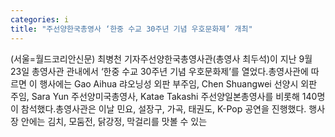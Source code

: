 ```yaml
---
categories: i
title: "주선양한국총영사 ‘한중 수교 30주년 기념 우호문화제’ 개최"
---
```

(서울=월드코리안신문) 최병천 기자주선양한국총영사관(총영사 최두석)이 지난 9월 23일 총영사관 관내에서 &lsquo;한중 수교 30주년 기념 우호문화제&rsquo;를 열었다.총영사관에 따르면 이 행사에는 Gao Aihua 랴오닝성 외판 부주임, Chen Shuangwei 선양시 외판 주임, Sara Yun 주선양미국총영사, Katae Takashi 주선양일본총영사를 비롯해 140명이 참석했다.총영사관은 이날 민요, 설장구, 가곡, 태권도, K-Pop 공연을 진행했다. 행사장 안에는 김치, 모둠전, 닭강정, 막걸리를 맛볼 수 있는
